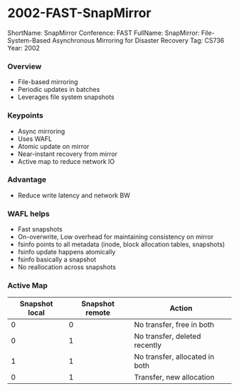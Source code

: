 # 2002-FAST-SnapMirror

ShortName: SnapMirror
Conference: FAST
FullName: SnapMirror: File-System-Based Asynchronous Mirroring for Disaster Recovery
Tag: CS736
Year: 2002

### Overview

- File-based mirroring
- Periodic updates in batches
- Leverages file system snapshots

### Keypoints

- Async mirroring
- Uses WAFL
- Atomic update on mirror
- Near-instant recovery from mirror
- Active map to reduce network IO

### Advantage

- Reduce write latency and network BW

### WAFL helps

- Fast snapshots
- On-overwrite, Low overhead for maintaining consistency on mirror
- fsinfo points to all metadata (inode, block allocation tables, snapshots)
- fsinfo update happens atomically
- fsinfo basically a snapshot
- No reallocation across snapshots

### Active Map

| **Snapshot local** | **Snapshot remote** | **Action** |
| --- | --- | --- |
| 0 | 0 | No transfer, free in both |
| 0 | 1 | No transfer, deleted recently |
| 1 | 1 | No transfer, allocated in both |
| 0 | 1 | Transfer, new allocation |